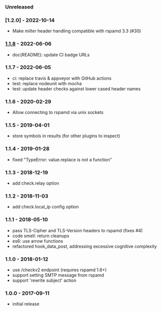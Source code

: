 ### Unreleased


### [1.2.0] - 2022-10-14

- Make milter header handling compatible with rspamd 3.3 (#30)


### [1.1.8] - 2022-06-06

- doc(README): update CI badge URLs


### 1.1.7 - 2022-06-05

- ci: replace travis & appveyor with GitHub actions
- test: replace nodeunit with mocha
- test: update header checks against lower cased header names


### 1.1.6 - 2020-02-29

- Allow connecting to rspamd via unix sockets


### 1.1.5 - 2019-04-01

- store symbols in results (for other plugins to inspect)


### 1.1.4 - 2019-01-28

- fixed "TypeError: value.replace is not a function"


### 1.1.3 - 2018-12-19

- add check.relay option


### 1.1.2 - 2018-11-03

- add check.local_ip config option


### 1.1.1 - 2018-05-10

- pass TLS-Cipher and TLS-Version headers to rspamd (fixes #4)
- code smell: return cleanups
- es6: use arrow functions
- refactored hook_data_post, addressing excessive cognitive complexity


### 1.1.0 - 2018-01-12

- use /checkv2 endpoint (requires rspamd 1.6+)
- support setting SMTP message from rspamd
- support 'rewrite subject' action

 
### 1.0.0 - 2017-09-11

- initial release


[1.1.8]: https://github.com/haraka/haraka-plugin-rspamd/releases/tag/1.1.8
[1.1.9]: https://github.com/haraka/haraka-plugin-rspamd/releases/tag/1.1.9
